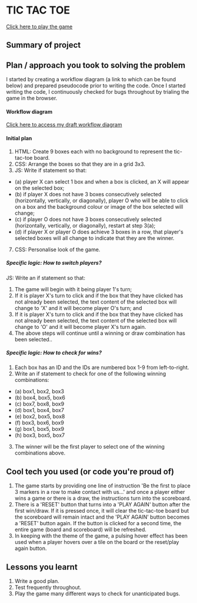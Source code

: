 # TIC TAC TOE
<a href="https://kduong888.github.io/tic-tac-toe/">Click here to play the game</a>
## Summary of project
## Plan / approach you took to solving the problem
I started by creating a workflow diagram (a link to which can be found below) and prepared pseudocode prior to writing the code. Once I started writing the code, I continuously checked for bugs throughout by trialing the game in the browser.
#### Workflow diagram
<a href="https://lucid.app/lucidchart/dd978809-07c9-46cf-9348-ef2e0fe6c210/edit?invitationId=inv_326799b7-bbfd-4f88-b634-e5a16dff7d62"> Click here to access my draft workflow diagram</a>
#### Initial plan
1. HTML: Create 9 boxes each with no background to represent the tic-tac-toe board.
2. CSS: Arrange the boxes so that they are in a grid 3x3.
3. JS: Write if statement so that: 
- (a) player X can select 1 box and when a box is clicked, an X will appear on the selected box; 
- (b) if player X does not have 3 boxes consecutively selected (horizontally, vertically, or diagonally), player O who will be able to click on a box and the background colour or image of the box selected will change;
- (c) if player O does not have 3 boxes consecutively selected (horizontally, vertically, or diagonally), restart at step 3(a);
- (d) if player X or player O does achieve 3 boxes in a row, that player's selected boxes will all change to indicate that they are the winner.
7. CSS: Personalise look of the game.
##### Specific logic: How to switch players?
JS: Write an if statement so that: 
1. The game will begin with it being player 1's turn; 
2. If it is player X's turn to click and if the box that they have clicked has not already been selected, the text content of the selected box will change to 'X' and it will become player O's turn; and
3. If it is player X's turn to click and if the box that they have clicked has not already been selected, the text content of the selected box will change to 'O' and it will become player X's turn again. 
4. The above steps will continue until a winning or draw combination has been selected..
##### Specific logic: How to check for wins?
1. Each box has an ID and the IDs are numbered box 1-9 from left-to-right.
2. Write an if statement to check for one of the following winning combinations:
- (a) box1, box2, box3
- (b) box4, box5, box6
- (c) box7, box8, box9
- (d) box1, box4, box7
- (e) box2, box5, box8
- (f) box3, box6, box9
- (g) box1, box5, box9
- (h) box3, box5, box7
3. The winner will be the first player to select one of the winning combinations above.
## Cool tech you used (or code you're proud of)
1. The game starts by providing one line of instruction 'Be the first to place 3 markers in a row to make contact with us...' and once a player either wins a game or there is a draw, the instructions turn into the scoreboard.
2. There is a 'RESET' button that turns into a 'PLAY AGAIN' button after the first win/draw. If it is pressed once, it will clear the tic-tac-toe board but the scoreboard will remain intact and the 'PLAY AGAIN' button becomes a 'RESET' button again. If the button is clicked for a second time, the entire game (board and scoreboard) will be refreshed.
3. In keeping with the theme of the game, a pulsing hover effect has been used when a player hovers over a tile on the board or the reset/play again button.
## Lessons you learnt
1. Write a good plan.
2. Test frequently throughout.
3. Play the game many different ways to check for unanticipated bugs.
